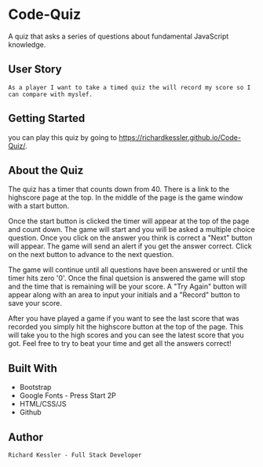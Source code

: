 # Code-Quiz
A quiz that asks a series of questions about fundamental JavaScript knowledge.

## User Story

```
As a player I want to take a timed quiz the will record my score so I can compare with myslef.
```

## Getting Started

you can play this quiz by going to https://richardkessler.github.io/Code-Quiz/.


## About the Quiz

The quiz has a timer that counts down from 40.  There is a link to the highscore page at the top.  In the middle of the page is the game window with a start button.

Once the start button is clicked the timer will appear at the top of the page and count down.  The game will start and you will be asked a multiple choice question.  Once you click on the answer you think is correct a "Next" button will appear.  The game will send an alert if you get the answer correct.  Click on the next button to advance to the next question.

The game will continue until all questions have been answered or until the timer hits zero '0'.  Once the final quetsion is answered the game will stop and the time that is remaining will be your score.  A "Try Again" button will appear along with an area to input your initials and a "Record" button to save your score.

After you have played a game if you want to see the last score that was recorded you simply hit the highscore button at the top of the page.  This will take you to the high scores and you can see the latest score that you got.  Feel free to try to beat your time and get all the answers correct!

## Built With

* Bootstrap
* Google Fonts - Press Start 2P
* HTML/CSS/JS
* Github

## Author

```
Richard Kessler - Full Stack Developer
```